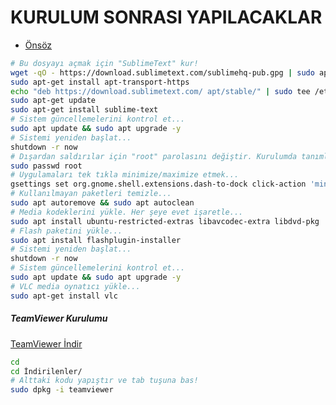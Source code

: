 # KURULUM SONRASI YAPILACAKLAR

- [Önsöz](https://github.com/cicekhasan/DersNotlarim)

```bash
# Bu dosyayı açmak için "SublimeText" kur!
wget -qO - https://download.sublimetext.com/sublimehq-pub.gpg | sudo apt-key add -
sudo apt-get install apt-transport-https
echo "deb https://download.sublimetext.com/ apt/stable/" | sudo tee /etc/apt/sources.list.d/sublime-text.list
sudo apt-get update
sudo apt-get install sublime-text
# Sistem güncellemelerini kontrol et...
sudo apt update && sudo apt upgrade -y
# Sistemi yeniden başlat...
shutdown -r now
# Dışardan saldırılar için "root" parolasını değiştir. Kurulumda tanımladığın parola değişmez!
sudo passwd root
# Uygulamaları tek tıkla minimize/maximize etmek...
gsettings set org.gnome.shell.extensions.dash-to-dock click-action 'minimize'
# Kullanılmayan paketleri temizle...
sudo apt autoremove && sudo apt autoclean
# Media kodeklerini yükle. Her şeye evet işaretle...
sudo apt install ubuntu-restricted-extras libavcodec-extra libdvd-pkg
# Flash paketini yükle...
sudo apt install flashplugin-installer
# Sistemi yeniden başlat...
shutdown -r now
# Sistem güncellemelerini kontrol et...
sudo apt update && sudo apt upgrade -y
# VLC media oynatıcı yükle...
sudo apt-get install vlc
```

##### TeamViewer Kurulumu

[TeamViewer İndir](https://download.teamviewer.com/download/linux/teamviewer_amd64.deb)

```bash
cd
cd İndirilenler/
# Alttaki kodu yapıştır ve tab tuşuna bas!
sudo dpkg -i teamviewer
```
